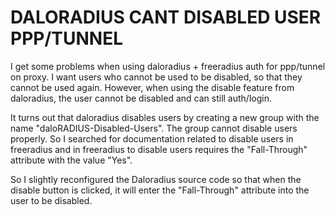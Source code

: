 # DALORADIUS CANT DISABLED USER PPP/TUNNEL

I get some problems when using daloradius + freeradius auth for ppp/tunnel on proxy. I want users who cannot be used to be disabled, so that they cannot be used again. However, when using the disable feature from daloradius, the user cannot be disabled and can still auth/login.

It turns out that daloradius disables users by creating a new group with the name "daloRADIUS-Disabled-Users". The group cannot disable users properly. So I searched for documentation related to disable users in freeradius and in freeradius to disable users requires the "Fall-Through" attribute with the value "Yes". 

So I slightly reconfigured the Daloradius source code so that when the disable button is clicked, it will enter the "Fall-Through" attribute into the user to be disabled.

